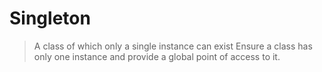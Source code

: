 ﻿# Singleton

> A class of which only a single instance can exist
> Ensure a class has only one instance and provide a global point of access to it.
